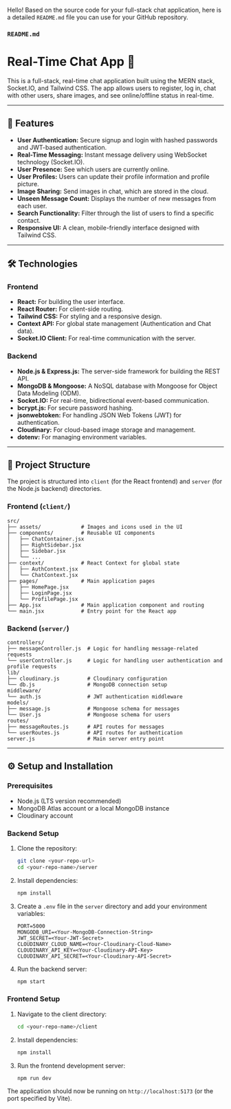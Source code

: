 Hello\! Based on the source code for your full-stack chat application, here is a detailed `README.md` file you can use for your GitHub repository.

### `README.md`

# Real-Time Chat App 💬

This is a full-stack, real-time chat application built using the MERN stack, Socket.IO, and Tailwind CSS. The app allows users to register, log in, chat with other users, share images, and see online/offline status in real-time.

-----

## 🚀 Features

  * **User Authentication:** Secure signup and login with hashed passwords and JWT-based authentication.
  * **Real-Time Messaging:** Instant message delivery using WebSocket technology (Socket.IO).
  * **User Presence:** See which users are currently online.
  * **User Profiles:** Users can update their profile information and profile picture.
  * **Image Sharing:** Send images in chat, which are stored in the cloud.
  * **Unseen Message Count:** Displays the number of new messages from each user.
  * **Search Functionality:** Filter through the list of users to find a specific contact.
  * **Responsive UI:** A clean, mobile-friendly interface designed with Tailwind CSS.

-----

## 🛠️ Technologies

### Frontend

  * **React:** For building the user interface.
  * **React Router:** For client-side routing.
  * **Tailwind CSS:** For styling and a responsive design.
  * **Context API:** For global state management (Authentication and Chat data).
  * **Socket.IO Client:** For real-time communication with the server.

### Backend

  * **Node.js & Express.js:** The server-side framework for building the REST API.
  * **MongoDB & Mongoose:** A NoSQL database with Mongoose for Object Data Modeling (ODM).
  * **Socket.IO:** For real-time, bidirectional event-based communication.
  * **bcrypt.js:** For secure password hashing.
  * **jsonwebtoken:** For handling JSON Web Tokens (JWT) for authentication.
  * **Cloudinary:** For cloud-based image storage and management.
  * **dotenv:** For managing environment variables.

-----

## 📂 Project Structure

The project is structured into `client` (for the React frontend) and `server` (for the Node.js backend) directories.

### Frontend (`client/`)

```
src/
├── assets/             # Images and icons used in the UI
├── components/         # Reusable UI components
│   ├── ChatContainer.jsx
│   ├── RightSidebar.jsx
│   ├── Sidebar.jsx
│   └── ...
├── context/            # React Context for global state
│   ├── AuthContext.jsx
│   └── ChatContext.jsx
├── pages/              # Main application pages
│   ├── HomePage.jsx
│   ├── LoginPage.jsx
│   └── ProfilePage.jsx
├── App.jsx             # Main application component and routing
└── main.jsx            # Entry point for the React app
```

### Backend (`server/`)

```
controllers/
├── messageController.js  # Logic for handling message-related requests
└── userController.js     # Logic for handling user authentication and profile requests
lib/
├── cloudinary.js         # Cloudinary configuration
└── db.js                 # MongoDB connection setup
middleware/
└── auth.js               # JWT authentication middleware
models/
├── message.js            # Mongoose schema for messages
└── User.js               # Mongoose schema for users
routes/
├── messageRoutes.js      # API routes for messages
└── userRoutes.js         # API routes for authentication
server.js                 # Main server entry point
```

-----

## ⚙️ Setup and Installation

### Prerequisites

  * Node.js (LTS version recommended)
  * MongoDB Atlas account or a local MongoDB instance
  * Cloudinary account

### Backend Setup

1.  Clone the repository:
    ```bash
    git clone <your-repo-url>
    cd <your-repo-name>/server
    ```
2.  Install dependencies:
    ```bash
    npm install
    ```
3.  Create a `.env` file in the `server` directory and add your environment variables:
    ```
    PORT=5000
    MONGODB_URI=<Your-MongoDB-Connection-String>
    JWT_SECRET=<Your-JWT-Secret>
    CLOUDINARY_CLOUD_NAME=<Your-Cloudinary-Cloud-Name>
    CLOUDINARY_API_KEY=<Your-Cloudinary-API-Key>
    CLOUDINARY_API_SECRET=<Your-Cloudinary-API-Secret>
    ```
4.  Run the backend server:
    ```bash
    npm start
    ```

### Frontend Setup

1.  Navigate to the client directory:
    ```bash
    cd <your-repo-name>/client
    ```
2.  Install dependencies:
    ```bash
    npm install
    ```
3.  Run the frontend development server:
    ```bash
    npm run dev
    ```

The application should now be running on `http://localhost:5173` (or the port specified by Vite).
